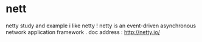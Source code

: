 # nett
netty study and  example 
i like netty !  netty is an event-driven asynchronous network application framework .
doc address : http://netty.io/ 
